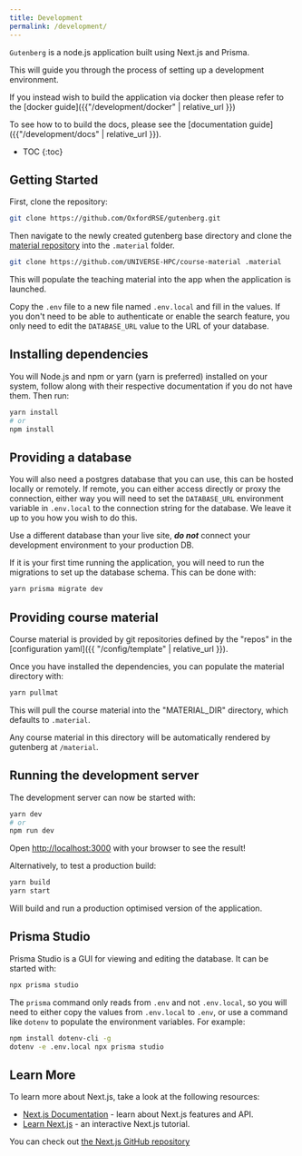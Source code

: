 ```yaml
---
title: Development
permalink: /development/
---
```


`Gutenberg` is a node.js application built using Next.js and Prisma.

This will guide you through the process of setting up a development environment. 

If you instead wish to build the application via docker then please refer to the [docker guide]({{"/development/docker" | relative_url }})

To see how to to build the docs, please see the [documentation guide]({{"/development/docs" | relative_url }}).

<!-- prettier-ignore -->
- TOC
{:toc}

## Getting Started

First, clone the repository:

```bash
git clone https://github.com/OxfordRSE/gutenberg.git
```

Then navigate to the newly created gutenberg base directory and clone the [material repository](https://github.com/UNIVERSE-HPC/course-material) into the `.material` folder.

```bash
git clone https://github.com/UNIVERSE-HPC/course-material .material
```

This will populate the teaching material into the app when the application is launched.

Copy the `.env` file to a new file named `.env.local` and fill in the values. If you don't need to be able to authenticate or enable the search feature, you only need to edit the `DATABASE_URL` value to the URL of your database.

## Installing dependencies

You will Node.js and npm or yarn (yarn is preferred) installed on your system, follow along with their respective documentation if you do not have them. Then run:

```bash
yarn install
# or
npm install
```

## Providing a database

You will also need a postgres database that you can use, this can be hosted locally or remotely. If remote, you can either access directly or proxy the connection, either way you will need to set the `DATABASE_URL` environment variable in `.env.local` to the connection string for the database. We leave it up to you how you wish to do this.

Use a different database than your live site, **_do not_** connect your development environment to your production DB.

If it is your first time running the application, you will need to run the migrations to set up the database schema. This can be done with:

```bash
yarn prisma migrate dev
```

## Providing course material

Course material is provided by git repositories defined by the "repos" in the [configuration yaml]({{ "/config/template" | relative_url }}).

Once you have installed the dependencies, you can populate the material directory with:

```bash
yarn pullmat
```

This will pull the course material into the "MATERIAL_DIR" directory, which defaults to `.material`.

Any course material in this directory will be automatically rendered by gutenberg at `/material`.

## Running the development server

The development server can now be started with:

```bash
yarn dev
# or
npm run dev
```

Open [http://localhost:3000](http://localhost:3000) with your browser to see the result!

Alternatively, to test a production build:

```bash
yarn build
yarn start
```

Will build and run a production optimised version of the application.

## Prisma Studio

Prisma Studio is a GUI for viewing and editing the database. It can be started with:

```bash
npx prisma studio
```

The `prisma` command only reads from `.env` and not `.env.local`, so you will need to either copy the values from `.env.local` to `.env`, or use a command like `dotenv` to populate the environment variables. For example:

```bash
npm install dotenv-cli -g
dotenv -e .env.local npx prisma studio
```

## Learn More

To learn more about Next.js, take a look at the following resources:

- [Next.js Documentation](https://nextjs.org/docs) - learn about Next.js features and API.
- [Learn Next.js](https://nextjs.org/learn) - an interactive Next.js tutorial.

You can check out [the Next.js GitHub repository](https://github.com/vercel/next.js/)
